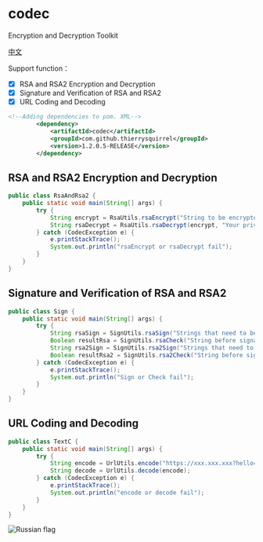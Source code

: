 #   codec

Encryption and Decryption Toolkit

[中文](./README_zh_CN.md)  

Support function：
- [x] RSA and RSA2 Encryption and Decryption
- [x] Signature and Verification of RSA and RSA2
- [x] URL Coding and Decoding

```xml
<!--Adding dependencies to pom. XML-->
        <dependency>
            <artifactId>codec</artifactId>
            <groupId>com.github.thierrysquirrel</groupId>
            <version>1.2.0.5-RELEASE</version>
        </dependency>
```

##  RSA and RSA2 Encryption and Decryption

```java
public class RsaAndRsa2 {
	public static void main(String[] args) {
		try {
			String encrypt = RsaUtils.rsaEncrypt("String to be encrypted", "Your publicKey RSA or RSA2");
			String rsaDecrypt = RsaUtils.rsaDecrypt(encrypt, "Your privateKey RSA or RSA2");
		} catch (CodecException e) {
			e.printStackTrace();
			System.out.println("rsaEncrypt or rsaDecrypt fail");
		}
	}
}
```

##  Signature and Verification of RSA and RSA2

```java
public class Sign {
	public static void main(String[] args) {
		try {
			String rsaSign = SignUtils.rsaSign("Strings that need to be signed", "Your privateKey RSA");
			Boolean resultRsa = SignUtils.rsaCheck("String before signature", "Your publicKey RSA", rsaSign);
			String rsa2Sign = SignUtils.rsa2Sign("Strings that need to be signed", "Your privateKey RSA2");
			Boolean resultRsa2 = SignUtils.rsa2Check("String before signature", "Your publicKey RSA2", rsa2Sign);
		} catch (CodecException e) {
			e.printStackTrace();
			System.out.println("Sign or Check fail");
		}
	}
}
```

##  URL Coding and Decoding

```java
public class TextC {
	public static void main(String[] args) {
		try {
			String encode = UrlUtils.encode("https://xxx.xxx.xxx?hello=world&this=encode");
			String decode = UrlUtils.decode(encode);
		} catch (CodecException e) {
			e.printStackTrace();
			System.out.println("encode or decode fail");
		}
	}
}
```

![Russian flag](https://user-images.githubusercontent.com/49895274/190374367-8f2f92e2-083b-47e0-9385-cc54975e8e09.png)

